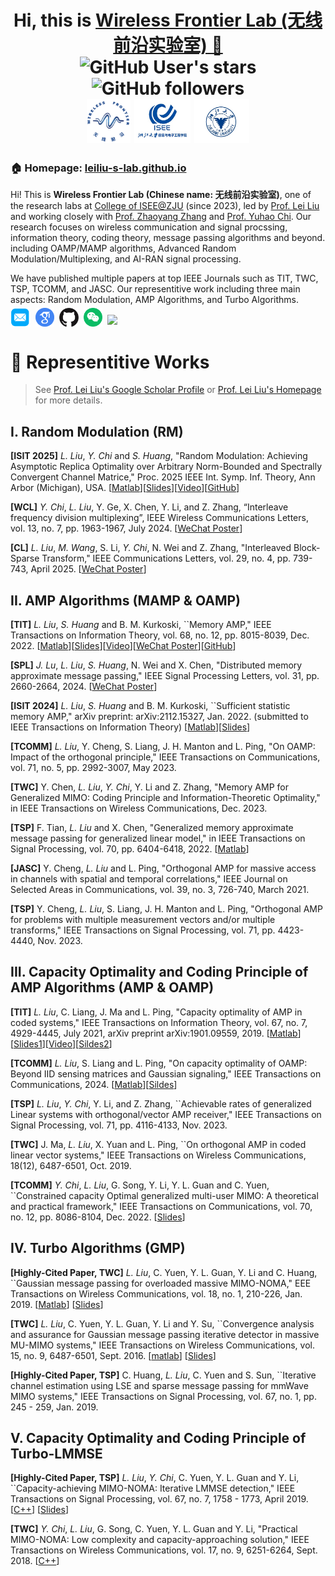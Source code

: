 
<h1 align="center">
  Hi, this is <a href="https://tianxingchen.github.io/" target="_blank">Wireless Frontier Lab (无线前沿实验室) 👋</a> <br>
<!-- 	<a href="https://hits.seeyoufarm.com"><img src="https://hits.seeyoufarm.com/api/count/incr/badge.svg?url=https%3A%2F%2Ftianxingchen.github.io&count_bg=%233FDBD2&title_bg=%233D62C7&icon=googlepodcasts.svg&icon_color=%23E9F742&title=Page+Viewers&edge_flat=false"/></a> -->
	<img alt="GitHub User's stars" src="https://img.shields.io/github/stars/leiliu-s-lab">
	<img alt="GitHub followers" src="https://img.shields.io/github/followers/leiliu-s-lab">
<br>
<a href="https://leiliu-s-lab.github.io/" target="_blank" style="margin-top: 10px"><img src="../files/icon/wflab-icon.png" height="70px" style="margin-bottom:-1px"></a>
<a href="https://person.zju.edu.cn/leiliu_cn" target="_blank"><img src="../files/icon/isee-zju-icon.jpg" height="70px" style="margin-bottom:-1px"></a>
	<a href="https://www.zju.edu.cn" target="_blank"><img src="../files/icon/zju-icon.png" height="70px" style="margin-bottom:-1px"></a>
</h1>




<h3>🏠 <b>Homepage</b>: <a href="https://leiliu-s-lab.github.io" target="_blank">leiliu-s-lab.github.io</a></h3>
<p>Hi! This is <b>Wireless Frontier Lab (Chinese name: 无线前沿实验室)</b>, one of the research labs at <a href="https://www.isee.zju.edu.cn" target="_blank">College of ISEE@ZJU</a> (since 2023), led by <a href="https://person.zju.edu.cn/leiliu_cn">Prof. Lei Liu</a> and working closely with <a href="https://person.zju.edu.cn/en/zhaoyangzhang">Prof. Zhaoyang Zhang</a> and <a href="https://web.xidian.edu.cn/yhchi/">Prof. Yuhao Chi</a>. Our research focuses on wireless communication and signal procssing, information theory, coding theory, message passing algorithms and beyond. including OAMP/MAMP algorithms, Advanced Random Modulation/Multiplexing, and AI-RAN signal processing.</p>

<p>We have published multiple papers at top IEEE Journals such as TIT, TWC, TSP, TCOMM, and JASC. Our representitive work including three main aspects: Random Modulation, AMP Algorithms, and Turbo Algorithms. </p>

<p  style="margin-top: -10px;">
  <a href="mailto:lei_liu@zju.edu.cn" target="_blank"><img src="../files/icon/email.png" height="32px" style="margin-bottom:-4px"></a>&nbsp;
  <a href="https://scholar.google.com/citations?user=YYWq1tIAAAAJ&hl=zh-CN" target="_blank"><img src="../files/icon/google_scholar.png" height="30px" style="margin-bottom:-3px"></a>&nbsp;
  <a href="https://github.com/leiliu-s-lab" target="_blank"><img src="../files/icon/github_s.jpg" height="30px" style="margin-bottom:-3px"></a>&nbsp;
  <a href="../files/wflab-wechat.png" target="_blank"><img src="../files/icon/wechat.png" height="30px" style="margin-bottom:-3px"></a>&nbsp;
  <a href="https://visitorbadge.io/status?path=https%3A%2F%2Fleiliu-s-lab.github.io%2F"><img src="https://api.visitorbadge.io/api/combined?path=https%3A%2F%2Fleiliu-s-lab.github.io%2F&labelColor=%232ccce4&countColor=%230158f9" /></a>
</p>

# 📑 Representitive Works
> See [Prof. Lei Liu's Google Scholar Profile](https://scholar.google.com/citations?user=YYWq1tIAAAAJ&hl=zh-CN) or [Prof. Lei Liu's Homepage](https://person.zju.edu.cn/leiliu_cn) for more details.

## I. Random Modulation (RM)


**[ISIT 2025]** *L. Liu*, *Y. Chi* and *S. Huang*, "Random Modulation: Achieving Asymptotic Replica Optimality over Arbitrary Norm-Bounded and Spectrally Convergent Channel Matrice," Proc. 2025 IEEE Int. Symp. Inf. Theory, Ann Arbor (Michigan), USA.  [[Matlab](https://pan.zju.edu.cn/share/4c2d4f9ef5ad9ae96c9ee1fa50)][[Slides](https://pan.zju.edu.cn/share/47a8bfb6dd3f603b11a955caad)][[Video](https://pan.zju.edu.cn/share/4e03b379ece5b588222765fcb3)][[GitHub](https://github.com/LeiLiu-s-Lab/Random-Modulation)] 

**[WCL]** *Y. Chi*, *L. Liu*, Y. Ge, X. Chen, Y. Li, and Z. Zhang, “Interleave frequency division multiplexing”, IEEE Wireless Communications Letters, vol. 13, no. 7, pp. 1963-1967, July 2024. [[WeChat Poster](https://mp.weixin.qq.com/s/T6pqDwmciOzHlU39lRs_ag)]

**[CL]** *L. Liu*, *M. Wang*, S. Li, *Y. Chi*, N. Wei and Z. Zhang, "Interleaved Block-Sparse Transform," IEEE Communications Letters, vol. 29, no. 4, pp. 739-743, April 2025. [[WeChat Poster](https://mp.weixin.qq.com/s/QJNBZOdtlLIh5CRxfAbS9A)]

 

## II. AMP Algorithms (MAMP & OAMP)

**[TIT]** *L. Liu*, *S. Huang* and B. M. Kurkoski, ``Memory AMP," IEEE Transactions on Information Theory, vol. 68, no. 12, pp. 8015-8039, Dec. 2022. [[Matlab](https://github.com/LeiLiu-s-Lab/Memory_AMP)][[Slides](https://pan.zju.edu.cn/share/69021c98e094380992d867c2b0)][[Video](https://www.bilibili.com/video/BV1ru4y1X7Lz)][[WeChat Poster](https://mp.weixin.qq.com/s/v4xzmjLyWjiwup9ZBfr6mg)][[GitHub](https://github.com/LeiLiu-s-Lab/Memory_AMP)]

**[SPL]** *J. Lu*, *L. Liu*, *S. Huang*, N. Wei and X. Chen, "Distributed memory approximate message passing," IEEE Signal Processing Letters, vol. 31, pp. 2660-2664, 2024. [[WeChat Poster](https://mp.weixin.qq.com/s/tIx7ur0xv5e_RCJRjfhiVA)]

**[ISIT 2024]** *L. Liu*, *S. Huang* and B. M. Kurkoski, ``Sufficient statistic memory AMP," arXiv preprint: arXiv:2112.15327, Jan. 2022. (submitted to IEEE Transactions on Information Theory) [[Matlab](https://drive.google.com/file/d/1uctFLEK8b3CFjpi7ULr1jGWWGlu8_LKh/view?usp=sharing)][[Slides](https://drive.google.com/file/d/1PCd8KfXdsrke4GY7tzxU4FMBv9GsnMXN/view?usp=sharing)] 

**[TCOMM]** *L. Liu*, Y. Cheng, S. Liang, J. H. Manton and L. Ping, "On OAMP: Impact of the orthogonal principle," IEEE Transactions on Communications, vol. 71, no. 5, pp. 2992-3007, May 2023.

**[TWC]** Y. Chen, *L. Liu*, *Y. Chi*, Y. Li and Z. Zhang, "Memory AMP for Generalized MIMO: Coding Principle and Information-Theoretic Optimality," in IEEE Transactions on Wireless Communications, Dec. 2023. 

**[TSP]** F. Tian, *L. Liu* and X. Chen, "Generalized memory approximate message passing for generalized linear model," in IEEE Transactions on Signal Processing, vol. 70, pp. 6404-6418, 2022.  [[Matlab](https://drive.google.com/file/d/1zdkm1Rgy967geFXzhY738lFK1l_50fXt/view?usp=sharing)]

**[JASC]** Y. Cheng, *L. Liu* and L. Ping, "Orthogonal AMP for massive access in channels with spatial and temporal correlations," IEEE Journal on Selected Areas in Communications, vol. 39, no. 3, 726-740, March 2021.

**[TSP]** Y. Cheng, *L. Liu*, S. Liang, J. H. Manton and L. Ping, "Orthogonal AMP for problems with multiple measurement vectors and/or multiple transforms," IEEE Transactions on Signal Processing, vol. 71, pp. 4423-4440, Nov. 2023.  

## III. Capacity Optimality and Coding Principle of AMP Algorithms (AMP & OAMP)

**[TIT]** *L. Liu*, C. Liang, J. Ma and L. Ping, "Capacity optimality of AMP in coded systems," IEEE Transactions on Information Theory, vol. 67, no. 7, 4929-4445, July 2021, arXiv preprint arXiv:1901.09559, 2019. [[Matlab](https://drive.google.com/file/d/17MjtaCBVoJHg8zDtRIySjFpv9zitfyBE/view?usp=sharing)][[Slides1](https://drive.google.com/file/d/1GMmkVgjSFX05OrYKbW_aa7yddAeIaPE1/view?usp=sharing)][[Video](https://drive.google.com/file/d/10d6mx8L2FXK9s056njylGR7JwIJ-J11u/view?usp=sharing)][[Sildes2](https://pan.zju.edu.cn/share/1cc5a766da3440b5ef271fd292)] 

**[TCOMM]** *L. Liu*, S. Liang and L. Ping, "On capacity optimality of OAMP: Beyond IID sensing matrices and Gaussian signaling," IEEE Transactions on Communications, 2024. [[Matlab](https://drive.google.com/file/d/1Nz9VOQ1gUwPbiHYVJ_kiQLLkq2re3-MO/view?usp=sharing)][[Sildes](https://pan.zju.edu.cn/share/1cc5a766da3440b5ef271fd292)] 

**[TSP]** *L. Liu*, *Y. Chi*, Y. Li, and Z. Zhang, ``Achievable rates of generalized Linear systems with orthogonal/vector AMP receiver," IEEE Transactions on Signal Processing, vol. 71, pp. 4116-4133, Nov. 2023. 

**[TWC]** J. Ma, *L. Liu*,  X. Yuan and L. Ping, ``On orthogonal AMP in coded linear vector systems," IEEE Transactions on Wireless Communications, 18(12), 6487-6501, Oct. 2019.

**[TCOMM]** *Y. Chi*, *L. Liu*, G. Song, Y. Li, Y. L. Guan and C. Yuen, ``Constrained capacity Optimal generalized multi-user MIMO: A theoretical and practical framework," IEEE Transactions on Communications, vol. 70, no. 12, pp. 8086-8104, Dec. 2022. [[Slides](https://drive.google.com/file/d/1yhyyM6mCCYvSvtissfkKmYTQVV5kKuP2/view?usp=sharing)]

## IV. Turbo Algorithms (GMP) 

**[Highly-Cited Paper, TWC]** *L. Liu*, C. Yuen, Y. L. Guan, Y. Li and C. Huang, ``Gaussian message passing for overloaded massive MIMO-NOMA," EEE Transactions on Wireless Communications, vol. 18, no. 1, 210-226, Jan. 2019. [[Matlab](https://drive.google.com/file/d/15PmCpKQ3AxMePet4AbYEHm3HM8DAoutI/view?usp=sharing)] [[Slides](https://drive.google.com/open?id=1aeC-wx3okV5uWZDVD_p34zfyQWVp43tR)]

**[TWC]** *L. Liu*, C. Yuen, Y. L. Guan, Y. Li and Y. Su, ``Convergence analysis and assurance for Gaussian message passing iterative detector in massive MU-MIMO systems," IEEE Transactions on Wireless Communications, vol. 15, no. 9, 6487-6501, Sept. 2016. [[matlab](https://drive.google.com/file/d/15PmCpKQ3AxMePet4AbYEHm3HM8DAoutI/view?usp=sharing)] [[Slides](https://drive.google.com/open?id=1aeC-wx3okV5uWZDVD_p34zfyQWVp43tR)]

**[Highly-Cited Paper, TSP]** C. Huang, *L. Liu*, C. Yuen and S. Sun, ``Iterative channel estimation using LSE and sparse message passing for mmWave MIMO systems," IEEE Transactions on Signal Processing, vol. 67, no. 1, pp. 245 - 259, Jan. 2019.  

## V. Capacity Optimality and Coding Principle of Turbo-LMMSE

**[Highly-Cited Paper, TSP]** *L. Liu*, *Y. Chi*, C. Yuen, Y. L. Guan and Y. Li, ``Capacity-achieving MIMO-NOMA: Iterative LMMSE detection," IEEE Transactions on Signal Processing, vol. 67, no. 7, 1758 - 1773, April 2019.  [[C++](https://drive.google.com/file/d/1BMkdvWdYq_Gxa3EH1PLEno2Gci0hqSG6/view?usp=sharing)] [[Slides](https://drive.google.com/open?id=1djz7Q6jbdwohjgGEKdamuixYtIfKm2L9)] 

**[TWC]** *Y. Chi*, *L. Liu*, G. Song, C. Yuen, Y. L. Guan and Y. Li, "Practical MIMO-NOMA: Low complexity and capacity-approaching solution," IEEE Transactions on Wireless Communications, vol. 17, no. 9, 6251-6264, Sept. 2018.  [[C++](https://drive.google.com/file/d/1BMkdvWdYq_Gxa3EH1PLEno2Gci0hqSG6/view?usp=sharing)]
